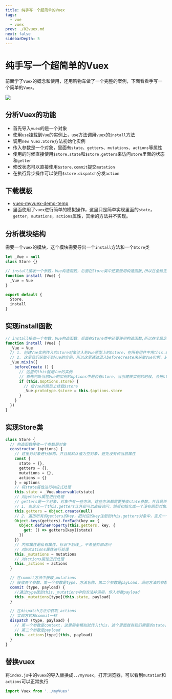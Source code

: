 ```yaml
---
title: 纯手写一个超简单的Vuex
tags: 
  - vue
  - vuex
prev: ./02vuex.md
next: false
sidebarDepth: 5
---
```

# 纯手写一个超简单的Vuex

前面学了`Vuex`的概念和使用，还用购物车做了一个完整的案例，下面看看手写一个简单的`Vuex`。

![](https://p6-juejin.byteimg.com/tos-cn-i-k3u1fbpfcp/af99196a80fa42808858df5138260d65~tplv-k3u1fbpfcp-watermark.image)

## 分析Vuex的功能
- 首先导入`vuex`的是一个对象
- 使用`use`挂载到`Vue`的实例上，`use`方法调用`vuex`的`install`方法
- 调用`new Vuex.Store`方法初始化实例
- 传入参数是一个对象，里面有`state`、`getters`、`mutations`、`actions`等属性
- 使用的时候直接使用`$store.state`和`$store.getters`来访问`store`里面的状态和`getter`
- 修改状态可以直接使用`$store.commit`提交`mutation`
- 在执行异步操作可以使用`$store.dispatch`分发`action`

## 下载模板
- [vuex-myvuex-demo-temp](https://github.com/a1burning/demofiles/tree/master/vuex-myvuex-demo-temp)
- 里面使用了`vuex`进行简单的模拟操作，这里只是简单实现里面的`state`，`getter`，`mutations`，`actions`属性，其余的方法并不实现。

## 分析模块结构
需要一个`vuex`的模块，这个模块需要导出一个`install`方法和一个`Store`类

```js
let _Vue = null
class Store {}

// install接收一个参数，Vue构造函数，后面在Store类中还要使用构造函数,所以在全局定义一个_Vue
function install (Vue) {
  _Vue = Vue
}

export default {
  Store,
  install
}
```

## 实现install函数

```js
// install接收一个参数，Vue构造函数，后面在Store类中还要使用构造函数,所以在全局定义一个_Vue
function install (Vue) {
  _Vue = Vue
  // 1. 创建Vue实例传入的store对象注入到Vue原型上的$store，在所有组件中用this.$store都可以获取到Vuex的仓库，从而共享状态
  // 2. 这里我们获取不到Vue的实例，所以这里通过混入beforeCreate来获取Vue实例，从而拿到选项中的store对象
  _Vue.mixin({
    beforeCreate () {
      // 这里的this就是Vue的实例
      // 首先判断当前Vue的实例的options中是否有store，当创建根实例的时候，会把store注入到Vue的实例上，如果是组件实例，并没有store选项就不需要做这件事情
      if (this.$options.store) {
        // 给Vue的原型上挂载$store
        _Vue.prototype.$store = this.$options.store
      }
    }
  })
}
```

## 实现Store类

```js
class Store {
  // 构造函数接收一个参数是对象
  constructor (options) {
    // 这里对对象进行解构，并且赋默认值为空对象，避免没有传当前属性
    const {
      state = {},
      getters = {},
      mutations = {},
      actions = {}
    } = options
    // 将state属性进行响应式处理
    this.state = _Vue.observable(state)
    // 对getters属性进行处理
    // getters是一个对象，对象中有一些方法，这些方法都需要接收state参数，并且最终都有返回值，这些方法都是获取值，所以可以使用Object.defineProperty将这些方法转换成get访问器
    // 1. 先定义一个this.getters让外部可以直接访问，然后初始化成一个没有原型对象的空对象
    this.getters = Object.create(null)
    // 2. 遍历所有的getters的key，把对应的key注册到this.getters对象中，定义一个get属性，返回key对应的getters中方法的执行结果，并传入state
    Object.keys(getters).forEach(key => {
      Object.defineProperty(this.getters, key, {
        get: () => getters[key](state)
      })
    })
    // 内部属性是私有属性，标识下划线_，不希望外部访问
    // 对mutations属性进行处理
    this._mutations = mutations
    // 对actions属性进行处理
    this._actions = actions
  }

  // 在commit方法中获取_mutations
  // 接收两个参数，第一个参数是type，方法名称，第二个参数是payLoad，调用方法的参数
  commit (type, payload) {
    //通过type找到this._mutations中的方法并调用，传入参数payload
    this._mutations[type](this.state, payload)
  }

  // 在dispatch方法中获取_actions
  // 实现方式和commit一样
  dispatch (type, payload) {
    // 第一个参数是context，这里简单模拟就传入this，这个里面就有我们需要的state，commit等
    // 第二个参数是payload
    this._actions[type](this, payload)
  }
}
```

## 替换vuex

将`index.js`中的`vuex`的导入替换成`../myVuex`，打开浏览器，可以看到`mutation`和`actions`可以正常执行

```js
import Vuex from '../myVuex'
```

<Vssue :options="{ locale: 'zh' }"/>